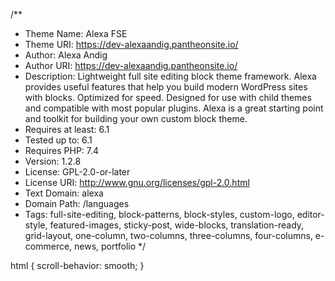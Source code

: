 /**
 * Theme Name: Alexa FSE
 * Theme URI: https://dev-alexaandig.pantheonsite.io/
 * Author: Alexa Andig
 * Author URI: https://dev-alexaandig.pantheonsite.io/
 * Description: Lightweight full site editing block theme framework. Alexa provides useful features that help you build modern WordPress sites with blocks. Optimized for speed. Designed for use with child themes and compatible with most popular plugins. Alexa is a great starting point and toolkit for building your own custom block theme.
 * Requires at least: 6.1
 * Tested up to: 6.1
 * Requires PHP: 7.4
 * Version: 1.2.8
 * License: GPL-2.0-or-later
 * License URI: http://www.gnu.org/licenses/gpl-2.0.html
 * Text Domain: alexa
 * Domain Path: /languages
 * Tags: full-site-editing, block-patterns, block-styles, custom-logo, editor-style, featured-images, sticky-post, wide-blocks, translation-ready, grid-layout, one-column, two-columns, three-columns, four-columns, e-commerce, news, portfolio
*/

html {
    scroll-behavior: smooth;
}
